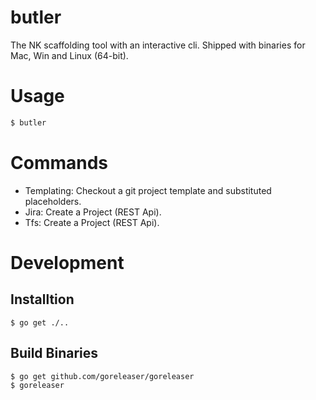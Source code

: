 # butler
The NK scaffolding tool with an interactive cli. Shipped with binaries for Mac, Win and Linux (64-bit).

# Usage

```sh
$ butler
```

# Commands

- Templating: Checkout a git project template and substituted placeholders.
- Jira: Create a Project (REST Api).
- Tfs: Create a Project (REST Api).

# Development

## Installtion
```
$ go get ./..
```

## Build Binaries

```
$ go get github.com/goreleaser/goreleaser
$ goreleaser
```
